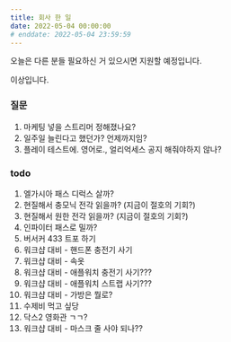 ```yaml
---
title: 회사 한 일
date: 2022-05-04 00:00:00
# enddate: 2022-05-04 23:59:59
---
```


오늘은 다른 분들 필요하신 거 있으시면 지원할 예정입니다.

이상입니다.

### 질문
1. 마케팅 넣을 스트리머 정해졌나요?
2. 일주일 늘린다고 했던가? 언제까지임?
3. 플레이 테스트에. 영어로., 얼리억세스 공지 해줘야하지 않나?


### todo
1. 엘가시아 패스 디럭스 살까?
2. 현질해서 충모닉 전각 읽을까? (지금이 절호의 기회?)
3. 현질해서 원한 전각 읽을까? (지금이 절호의 기회?)
4. 인파이터 패스로 밀까?
5. 버서커 433 트포 하기
6. 워크샵 대비 - 핸드폰 충전기 사기
7. 워크샵 대비 - 속옷
8. 워크샵 대비 - 애플워치 충전기 사기???
9. 워크샵 대비 - 애플워치 스트랩 사기???
10. 워크샵 대비 - 가방은 뭘로?
11. 수제비 먹고 싶당
12. 닥스2 영화관 ㄱㄱ?
13. 워크샵 대비 - 마스크 줄 사야 되나??
